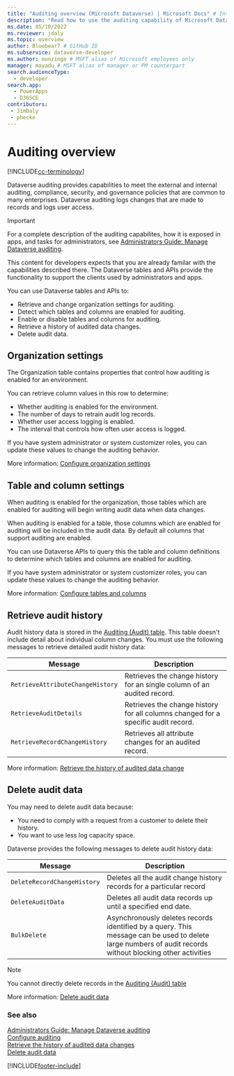 ```yaml
---
title: "Auditing overview (Microsoft Dataverse) | Microsoft Docs" # Intent and product brand in a unique string of 43-59 chars including spaces
description: "Read how to use the auditing capability of Microsoft Dataverse to record column and table data changes over time for use in analysis and reporting purposes." # 115-145 characters including spaces. This abstract displays in the search result.
ms.date: 05/10/2022
ms.reviewer: jdaly
ms.topic: overview
author: Bluebear7 # GitHub ID
ms.subservice: dataverse-developer
ms.author: munzinge # MSFT alias of Microsoft employees only
manager: mayadu # MSFT alias of manager or PM counterpart
search.audienceType: 
  - developer
search.app: 
  - PowerApps
  - D365CE
contributors:
 - JimDaly
 - phecke
---
```


# Auditing overview

[!INCLUDE[cc-terminology](../includes/cc-terminology.md)]

Dataverse auditing provides capabilities to meet the external and internal auditing, compliance, security, and governance policies that are common to many enterprises. Dataverse auditing logs changes that are made to records and logs user access.

> [!IMPORTANT]
> For a complete description of the auditing capabilites, how it is exposed in apps, and tasks for administrators, see [Administrators Guide: Manage Dataverse auditing](/power-platform/admin/manage-dataverse-auditing). 
>
> This content for developers expects that you are already familar with the capabilities described there. The Dataverse tables and APIs provide the functionality to support the clients used by administrators and apps.

You can use Dataverse tables and APIs to:

- Retrieve and change organization settings for auditing.
- Detect which tables and columns are enabled for auditing.
- Enable or disable tables and columns for auditing.
- Retrieve a history of audited data changes.
- Delete audit data.

## Organization settings

The Organization table contains properties that control how auditing is enabled for an environment. 

You can retrieve column values in this row to determine:

- Whether auditing is enabled for the environment.
- The number of days to retrain audit log records.
- Whether user access logging is enabled.
- The interval that controls how often user access is logged.

If you have system administrator or system customizer roles, you can update these values to change the auditing behavior.

More information: [Configure organization settings](configure-auditing.md#configure-organization-settings)


## Table and column settings

When auditing is enabled for the organization, those tables which are enabled for auditing will begin writing audit data when data changes.

When auditing is enabled for a table, those columns which are enabled for auditing will be included in the audit data. By default all columns that support auditing are enabled.

You can use Dataverse APIs to query this the table and column definitions to determine which tables and columns are enabled for auditing.

If you have system administrator or system customizer roles, you can update these values to change the auditing behavior.

More information: [Configure tables and columns](configure-auditing.md#configure-tables-and-columns)

## Retrieve audit history

Audit history data is stored in the [Auditing (Audit) table](../reference/entities/audit.md). This table doesn't include detail about individual column changes. You must use the following messages to retrieve detailed audit history data:

|Message|Description|
|---------|---------|
|`RetrieveAttributeChangeHistory`|Retrieves the change history for an single column of an audited record.|
|`RetrieveAuditDetails`|Retrieves the change history for all columns changed for a specific audit record.|
|`RetrieveRecordChangeHistory`|Retrieves all attribute changes for an audited record.|

More information: [Retrieve the history of audited data change](retrieve-audit-data.md)

## Delete audit data

You may need to delete audit data because:
- You need to comply with a request from a customer to delete their history.
- You want to use less log capacity space.

Dataverse provides the following messages to delete audit history data:

|Message|Description|
|---------|---------|
|`DeleteRecordChangeHistory`|Deletes all the audit change history records for a particular record|
|`DeleteAuditData `|Deletes all audit data records up until a specified end date.|
|`BulkDelete`|Asynchronously deletes records identified by a query. This message can be used to delete large numbers of audit records without blocking other activities|

> [!NOTE]
> You cannot directly delete records in the [Auditing (Audit) table](../reference/entities/audit.md)

More information: [Delete audit data](delete-audit-data.md)
  
### See also

[Administrators Guide: Manage Dataverse auditing](/power-platform/admin/manage-dataverse-auditing)<br />
[Configure auditing](configure-auditing.md)<br />
[Retrieve the history of audited data changes](retrieve-audit-data.md)<br />
[Delete audit data](delete-audit-data.md)


[!INCLUDE[footer-include](../../../includes/footer-banner.md)]